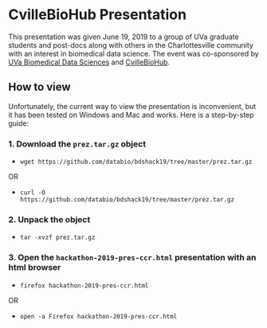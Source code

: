 # CvilleBioHub Presentation

This presentation was given June 19, 2019 to a group of UVa graduate students and post-docs along with others in the Charlottesville community with an interest in biomedical data science. The event was co-sponsored by [UVa Biomedical Data Sciences](http://bme.virginia.edu/bds/) and [CvilleBioHub](https://cvillebiohub.org/).

## How to view

Unfortunately, the current way to view the presentation is inconvenient, but it has been tested on Windows and Mac and works. Here is a step-by-step guide:

### 1. Download the `prez.tar.gz` object
  * `wget https://github.com/databio/bdshack19/tree/master/prez.tar.gz`

OR

  * `curl -O https://github.com/databio/bdshack19/tree/master/prez.tar.gz`

### 2. Unpack the object
  * `tar -xvzf prez.tar.gz`

### 3. Open the `hackathon-2019-pres-ccr.html` presentation with an html browser
  * `firefox hackathon-2019-pres-ccr.html`

OR

  * `open -a Firefox hackathon-2019-pres-ccr.html`
